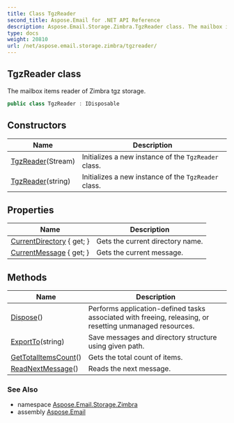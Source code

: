 ```yaml
---
title: Class TgzReader
second_title: Aspose.Email for .NET API Reference
description: Aspose.Email.Storage.Zimbra.TgzReader class. The mailbox items reader of Zimbra tgz storage
type: docs
weight: 20810
url: /net/aspose.email.storage.zimbra/tgzreader/
---
```

## TgzReader class

The mailbox items reader of Zimbra tgz storage.

```csharp
public class TgzReader : IDisposable
```

## Constructors

| Name | Description |
| --- | --- |
| [TgzReader](tgzreader/#constructor)(Stream) | Initializes a new instance of the `TgzReader` class. |
| [TgzReader](tgzreader/#constructor_1)(string) | Initializes a new instance of the `TgzReader` class. |

## Properties

| Name | Description |
| --- | --- |
| [CurrentDirectory](../../aspose.email.storage.zimbra/tgzreader/currentdirectory/) { get; } | Gets the current directory name. |
| [CurrentMessage](../../aspose.email.storage.zimbra/tgzreader/currentmessage/) { get; } | Gets the current message. |

## Methods

| Name | Description |
| --- | --- |
| [Dispose](../../aspose.email.storage.zimbra/tgzreader/dispose/)() | Performs application-defined tasks associated with freeing, releasing, or resetting unmanaged resources. |
| [ExportTo](../../aspose.email.storage.zimbra/tgzreader/exportto/)(string) | Save messages and directory structure using given path. |
| [GetTotalItemsCount](../../aspose.email.storage.zimbra/tgzreader/gettotalitemscount/)() | Gets the total count of items. |
| [ReadNextMessage](../../aspose.email.storage.zimbra/tgzreader/readnextmessage/)() | Reads the next message. |

### See Also

* namespace [Aspose.Email.Storage.Zimbra](../../aspose.email.storage.zimbra/)
* assembly [Aspose.Email](../../)


